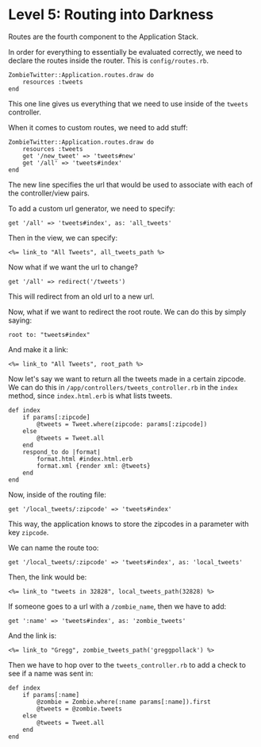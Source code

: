 # Level 5: Routing into Darkness

Routes are the fourth component to the Application Stack.

In order for everything to essentially be evaluated correctly, we need to declare the routes inside the router. This is `config/routes.rb`.

```
ZombieTwitter::Application.routes.draw do
	resources :tweets
end
```

This one line gives us everything that we need to use inside of the `tweets` controller.

When it comes to custom routes, we need to add stuff:

```
ZombieTwitter::Application.routes.draw do
	resources :tweets
	get '/new_tweet' => 'tweets#new'
	get '/all' => 'tweets#index'
end
```

The new line specifies the url that would be used to associate with each of the controller/view pairs.

To add a custom url generator, we need to specify:

```
get '/all' => 'tweets#index', as: 'all_tweets'
```

Then in the view, we can specify:

```
<%= link_to "All Tweets", all_tweets_path %>
```

Now what if we want the url to change?

```
get '/all' => redirect('/tweets')
```

This will redirect from an old url to a new url.

Now, what if we want to redirect the root route. We can do this by simply saying:

```
root to: "tweets#index"
```

And make it a link:

```
<%= link_to "All Tweets", root_path %>
```

Now let's say we want to return all the tweets made in a certain zipcode. We can do this in `/app/controllers/tweets_controller.rb` in the `index` method, since `index.html.erb` is what lists tweets.

```
def index
	if params[:zipcode]
		@tweets = Tweet.where(zipcode: params[:zipcode])
	else
		@tweets = Tweet.all
	end
	respond_to do |format|
		format.html #index.html.erb
		format.xml {render xml: @tweets}
	end
end
```

Now, inside of the routing file:

```
get '/local_tweets/:zipcode' => 'tweets#index'
```

This way, the application knows to store the zipcodes in a parameter with key `zipcode`.

We can name the route too:

```
get '/local_tweets/:zipcode' => 'tweets#index', as: 'local_tweets'
```

Then, the link would be:

```
<%= link_to "tweets in 32828", local_tweets_path(32828) %>
```

If someone goes to a url with a `/zombie_name`, then we have to add:

```
get ':name' => 'tweets#index', as: 'zombie_tweets'
```

And the link is:

```
<%= link_to "Gregg", zombie_tweets_path('greggpollack') %>
```

Then we have to hop over to the `tweets_controller.rb` to add a check to see if a name was sent in:

```
def index
	if params[:name]
		@zombie = Zombie.where(:name params[:name]).first
		@tweets = @zombie.tweets
	else
		@tweets = Tweet.all
	end
end
```
